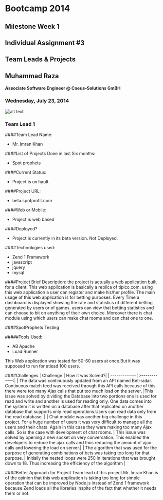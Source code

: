 #										Bootcamp 2014

##									  Milestone Week 1

##								  Individual Assignment #3
##										Team Leads & Projects

##										Muhammad Raza 
####				Associate Software Engineer @ Coeus-Solutions GmBH


###								 Wednesday, July 23, 2014
 
![alt text](http://media.marketwire.com/attachments/201109/19953_coeus-solutions.eps.jpg "Logo Title Text 1")


### Team Lead 1

####Team Lead Name: 
- Mr. Imran Khan

####List of Projects Done in last Six months:

- Spot prophets

####Current Status:
- Project is on hault.

####Project URL:
- beta.spotprofit.com

####Web or Mobile:
- Project is web based

####Deployed?
- Project is currently in its beta version. Not Deployed.

####Technologies used:
- Zend 1 Framework
- javascript
- jquery
- mysql

####Project Brief Description:
the project is actually a web application built for a client. This web application is basically a replica of tipico.com.
using this web application a user can register and make his/her profile. The main usage of this web application is for 
betting purposes. Every Time a dashboard is displayed showing the rate and statistics of different betting generated by 
users or of games. users can view that betting statistics and can choose to bit on anything of their own choice. Moreover
there is chat module using which users can make chat rooms and can chat one to one.

####SpotProphets Testing

#####Tools Used:
- AB Apache
- Load Runner

This Web application was tested for 50-60 users at once.But it was supposed to run for atlead 100 users.



####Challenges
| Challenge     | How it was Solved?|
| ------------- |:-------------:|
| The data was continuously updated from an API named Bet-radar. Continuous match feed was received through this API calls because of this there were too many Ajax calls that put too much load on the server.      |This issue was solved by dividing the Database into two portions one is used for read and write and another is used for reading only. One data comes into the system it is written on a database after that replicated on another database that supports only read operations.Users can read data only from the read database. |
| Chat module was another big challenge in this project. For a huge number of users it was very difficult to manage all the users and their chats. Again in this case they were making too many Ajax calls. So is the case with development of chat rooms.     | This issue was solved by opening a new socket on very conversation. This enabled the developers to reduce the ajax calls and thus reducing the amount of ajax calls and lowering the load on server.|
| The algorithm that was used for the purpose of generating combinations of bets was taking too long for that purpose.  | Initially the nested loops were 250 in iterations that was brought down to 18. Thus increasing the efficiency of the algorithm      |
 



####Better Approach for Project
Team lead of this project Mr. Imran Khan is of the opinion that this web application is taking too long for simple operation that can be improved by Node.js instead of Zend 1 framework because Zend loads all the libraries inspite of the fact that whether it needs them or not.
